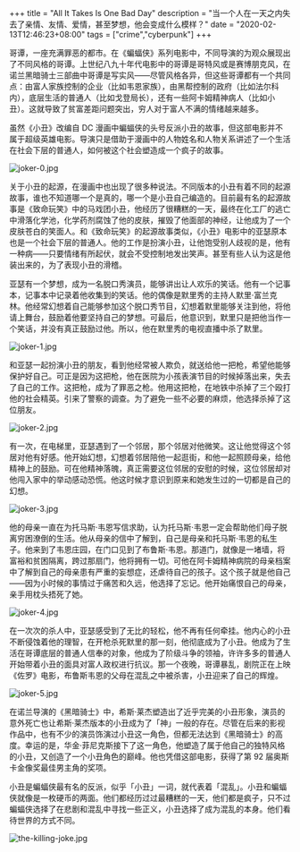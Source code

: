 +++
title = "All It Takes Is One Bad Day"
description = "当一个人在一天之内失去了亲情、友情、爱情，甚至梦想，他会变成什么模样？"
date = "2020-02-13T12:46:23+08:00"
tags = ["crime","cyberpunk"]
+++

哥谭，一座充满罪恶的都市。在《蝙蝠侠》系列电影中，不同导演的为观众展现出了不同风格的哥谭。上世纪八九十年代电影中的哥谭是哥特风或是赛博朋克风，在诺兰黑暗骑士三部曲中哥谭是写实风——尽管风格各异，但这些哥谭都有一个共同点：由富人家族控制的企业（比如韦恩家族），由黑帮控制的政府（比如法尔科内），底层生活的普通人（比如戈登局长），还有一些阿卡姆精神病人（比如小丑）。这就导致了贫富差距问题突出，穷人对于富人不满的情绪越来越多。

虽然《小丑》改编自 DC 漫画中蝙蝠侠的头号反派小丑的故事，但这部电影并不属于超级英雄电影。导演只是借助于漫画中的人物姓名和人物关系讲述了一个生活在社会下层的普通人，如何被这个社会塑造成一个疯子的故事。

![joker-0.jpg](/images/joker-0.jpg)

关于小丑的起源，在漫画中也出现了很多种说法。不同版本的小丑有着不同的起源故事，谁也不知道哪一个是真的，哪一个是小丑自己编造的。目前最有名的起源故事是《致命玩笑》中的马戏团小丑，他经历了很糟糕的一天，最终在化工厂的逃亡中滑落化学池，化学药剂腐蚀了他的皮肤，摧毁了他面部的神经，让他成为了一个皮肤苍白的笑面人。和《致命玩笑》的起源故事类似，《小丑》电影中的亚瑟原本也是一个社会下层的普通人。他的工作是扮演小丑，让他饱受别人歧视的是，他有一种病——只要情绪有所起伏，就会不受控制地发出笑声。甚至有些人认为这是他装出来的，为了表现小丑的滑稽。

亚瑟有一个梦想，成为一名脱口秀演员，能够讲出让人欢乐的笑话。他有一个记事本，记事本中记录着他收集到的笑话。他的偶像是默里秀的主持人默里·富兰克林。他经常幻想着自己能够参加这个脱口秀节目，幻想着默里能够关注到他，将他请上舞台，鼓励着他要坚持自己的梦想。可最后，他意识到，默里只是把他当作一个笑话，并没有真正鼓励过他。所以，他在默里秀的电视直播中杀了默里。

![joker-1.jpg](/images/joker-1.jpg "亚瑟幻想着默里在舞台上鼓励自己")

和亚瑟一起扮演小丑的朋友，看到他经常被人欺负，就送给他一把枪，希望他能够保护好自己。可正是因为这把枪，他在医院为小孩表演节目的时候掉落出来，失去了自己的工作。这把枪，成为了罪恶之枪。他用这把枪，在地铁中杀掉了三个殴打他的社会精英。引来了警察的调查。为了避免一些不必要的麻烦，他选择杀掉了这位朋友。

![joker-2.jpg](/images/joker-2.jpg "地铁上失去工作的亚瑟")

有一次，在电梯里，亚瑟遇到了一个邻居，那个邻居对他微笑。这让他觉得这个邻居对他有好感。他开始幻想，幻想着邻居陪他一起逛街，和他一起照顾母亲，给他精神上的鼓励。可在他精神落魄，真正需要这位邻居的安慰的时候，这位邻居却对他闯入家中的举动感动恐慌。他这时候才意识到原来和她发生过的一切都是自己的幻想。

![joker-3.jpg](/images/joker-3.jpg "亚瑟在电梯里遇到的邻居")

他的母亲一直在为托马斯·韦恩写信求助，认为托马斯·韦恩一定会帮助他们母子脱离穷困潦倒的生活。他从母亲的信中了解到，自己是母亲和托马斯·韦恩的私生子。他来到了韦恩庄园，在门口见到了布鲁斯·韦恩。那道门，就像是一堵墙，将富裕和贫困隔离，跨过那扇门，他将拥有一切。可他在阿卡姆精神病院的母亲档案中了解到自己的母亲患有严重的妄想症，还虐待自己的孩子。这个孩子就是他自己——因为小时候的事情过于痛苦和久远，他选择了忘记。他开始痛恨自己的母亲，亲手用枕头捂死了她。

![joker-4.jpg](/images/joker-4.jpg "亚瑟来到韦恩庄园遇到布鲁斯")

在一次次的杀人中，亚瑟感受到了无比的轻松，他不再有任何牵挂。他内心的小丑不断侵蚀着他的理智，在开枪杀死默里的那一刻，他彻底成为了小丑。他成为了生活在哥谭底层的普通人信奉的对象，他成为了阶级斗争的领袖，许许多多的普通人开始带着小丑的面具对富人政权进行抗议。那一个夜晚，哥谭暴乱，剧院正在上映《佐罗》电影，布鲁斯韦恩的父母在混乱之中被杀害，小丑迎来了自己的辉煌。

![joker-5.jpg](/images/joker-5.jpg "亚瑟成为了真正的小丑")

在诺兰导演的《黑暗骑士》中，希斯·莱杰塑造出了近乎完美的小丑形象，演员的意外死亡也让希斯·莱杰版本的小丑成为了「神」一般的存在。尽管在后来的影视作品中，也有不少的演员饰演过小丑这一角色，但都无法达到《黑暗骑士》的高度。幸运的是，华金·菲尼克斯接下了这一角色，他塑造了属于他自己的独特风格的小丑，又创造了一个小丑角色的巅峰。他也凭借这部电影，获得了第 92 届奥斯卡金像奖最佳男主角的奖项。

小丑是蝙蝠侠最有名的反派，似乎「小丑」一词，就代表着「混乱」。小丑和蝙蝠侠就像是一枚硬币的两面。他们都经历过过最糟糕的一天，他们都是疯子，只不过蝙蝠侠选择了在悲剧和混乱中寻找一些正义，小丑选择了成为混乱的本身。他们看待世界的方式不同。

![the-killing-joke.jpg](/images/the-killing-joke.jpg "《致命玩笑》结尾，小丑给蝙蝠侠讲的笑话")